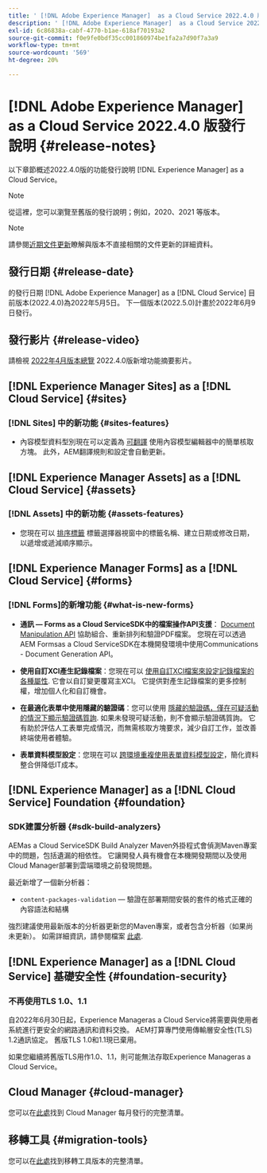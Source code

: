 ```yaml
---
title: ' [!DNL Adobe Experience Manager]  as a Cloud Service 2022.4.0 版發行說明。'
description: ' [!DNL Adobe Experience Manager]  as a Cloud Service 2022.4.0 版發行說明。'
exl-id: 6c86838a-cabf-4770-b1ae-618af70193a2
source-git-commit: f0e9fe0bdf35cc001860974be1fa2a7d90f7a3a9
workflow-type: tm+mt
source-wordcount: '569'
ht-degree: 20%

---
```


# [!DNL Adobe Experience Manager] as a Cloud Service 2022.4.0 版發行說明 {#release-notes}

以下章節概述2022.4.0版的功能發行說明 [!DNL Experience Manager] as a Cloud Service。

>[!NOTE]
>
>從這裡，您可以瀏覽至舊版的發行說明；例如，2020、2021 等版本。

>[!NOTE]
>
>請參閱[近期文件更新](https://experienceleague.adobe.com/docs/experience-manager-release-information/aem-release-updates/doc-updates/documentation-updates.html)瞭解與版本不直接相關的文件更新的詳細資料。

## 發行日期 {#release-date}

的發行日期 [!DNL Adobe Experience Manager] as a [!DNL Cloud Service] 目前版本(2022.4.0)為2022年5月5日。
下一個版本(2022.5.0)計畫於2022年6月9日發行。

## 發行影片 {#release-video}

請檢視 [2022年4月版本總覽](https://video.tv.adobe.com/v/342612?quality=12) 2022.4.0版新增功能摘要影片。

## [!DNL Experience Manager Sites] as a [!DNL Cloud Service] {#sites}

### [!DNL Sites] 中的新功能 {#sites-features}

* 內容模型資料型別現在可以定義為 [可翻譯](/help/assets/content-fragments/content-fragments-models.md#properties) 使用內容模型編輯器中的簡單核取方塊。 此外，AEM翻譯規則和設定會自動更新。

## [!DNL Experience Manager Assets] as a [!DNL Cloud Service] {#assets}

### [!DNL Assets] 中的新功能 {#assets-features}

* 您現在可以 [排序標籤](/help/assets/organize-assets.md#use-tags-to-organize-assets) 標籤選擇器視窗中的標籤名稱、建立日期或修改日期，以遞增或遞減順序顯示。


## [!DNL Experience Manager Forms] as a [!DNL Cloud Service] {#forms}

### [!DNL Forms]的新增功能 {#what-is-new-forms}

* **通訊 — Forms as a Cloud ServiceSDK中的檔案操作API支援**： [Document Manipulation API](/help/forms/aem-forms-cloud-service-communications.md) 協助組合、重新排列和驗證PDF檔案。 您現在可以透過AEM Formsas a Cloud ServiceSDK在本機開發環境中使用Communications - Document Generation API。

* **使用自訂XCI產生記錄檔案**：您現在可以 [使用自訂XCI檔案來設定記錄檔案的各種屬性](/help/forms/generate-document-of-record-for-non-xfa-based-adaptive-forms.md#use-a-custom-xci-file). 它會以自訂變更覆寫主XCI。 它提供對產生記錄檔案的更多控制權，增加個人化和自訂機會。

* **在最適化表單中使用隱藏的驗證碼**：您可以使用 [隱藏的驗證碼，僅在可疑活動的情況下顯示驗證碼質詢](/help/forms/captcha-adaptive-forms.md). 如果未發現可疑活動，則不會顯示驗證碼質詢。 它有助於評估人工表單完成情況，而無需核取方塊要求，減少自訂工作，並改善終端使用者體驗。

* **表單資料模型設定**：您現在可以 [跨環境重複使用表單資料模型設定](/help/forms/create-form-data-models.md#runmode-specific-context-aware-config)，簡化資料整合併降低IT成本。


## [!DNL Experience Manager] as a [!DNL Cloud Service] Foundation {#foundation}

### SDK建置分析器 {#sdk-build-analyzers}

AEMas a Cloud ServiceSDK Build Analyzer Maven外掛程式會偵測Maven專案中的問題，包括遺漏的相依性。 它讓開發人員有機會在本機開發期間以及使用Cloud Manager部署到雲端環境之前發現問題。

最近新增了一個新分析器：

* `content-packages-validation`  — 驗證在部署期間安裝的套件的格式正確的內容語法和結構

強烈建議使用最新版本的分析器更新您的Maven專案，或者包含分析器（如果尚未更新）。 如需詳細資訊，請參閱檔案 [此處](https://experienceleague.adobe.com/docs/experience-manager-core-components/using/developing/archetype/build-analyzer-maven-plugin.html).

## [!DNL Experience Manager] as a [!DNL Cloud Service] 基礎安全性 {#foundation-security}

### 不再使用TLS 1.0、1.1

自2022年6月30日起，Experience Manageras a Cloud Service將需要與使用者系統進行更安全的網路通訊和資料交換。 AEM打算專門使用傳輸層安全性(TLS) 1.2通訊協定。 舊版TLS 1.0和1.1現已棄用。

如果您繼續將舊版TLS用作1.0、1.1，則可能無法存取Experience Manageras a Cloud Service。

## Cloud Manager {#cloud-manager}

您可以在[此處](/help/implementing/cloud-manager/release-notes/current.md)找到 Cloud Manager 每月發行的完整清單。

## 移轉工具 {#migration-tools}

您可以在[此處](/help/journey-migration/release-notes/release-notes-migration-tools-current.md)找到移轉工具版本的完整清單。
